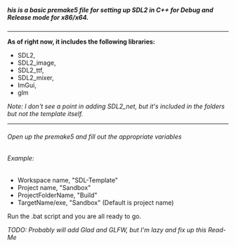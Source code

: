 ##### his is a basic premake5 file for setting up SDL2 in C++ for Debug and Release mode for x86/x64.
***

**As of right now, it includes the following libraries:**
-  SDL2,
-  SDL2_image,
-  SDL2_ttf,
-  SDL2_mixer,
-  ImGui,
-  glm

*Note: I don't see a point in adding SDL2_net, but it's included in the folders but not the template itself.*

***

###### Open up the premake5 and fill out the appropriate variables
###### Example:
- Workspace name,     "SDL-Template"
- Project name,       "Sandbox"
- ProjectFolderName,  "Build"
- TargetName/exe,     "Sandbox" (Default is project name)

Run the .bat script and you are all ready to go.

*TODO: Probably will add Glad and GLFW, but I'm lazy and fix up this Read-Me* 



